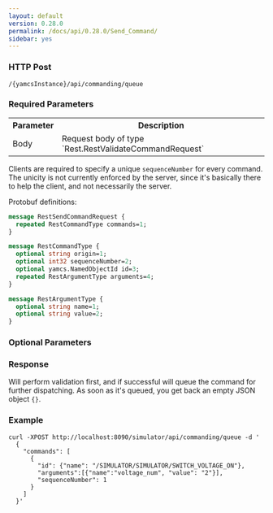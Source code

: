 ```yaml
---
layout: default
version: 0.28.0
permalink: /docs/api/0.28.0/Send_Command/
sidebar: yes
---
```


### HTTP Post

```
/{yamcsInstance}/api/commanding/queue
```


### Required Parameters

<table class="inline">
    <tr><th>Parameter</th><th>Description</th></tr>
    <tr><td>Body</td><td>Request body of type `Rest.RestValidateCommandRequest`</td></tr>
</table>

Clients are required to specify a unique `sequenceNumber` for every command. The unicity is not currently enforced by the server, since it's basically there to help the client, and not necessarily the server.

Protobuf definitions:

```proto
message RestSendCommandRequest {
  repeated RestCommandType commands=1;
}
```

```proto
message RestCommandType {
  optional string origin=1;
  optional int32 sequenceNumber=2;
  optional yamcs.NamedObjectId id=3;
  repeated RestArgumentType arguments=4;
}
```

```proto
message RestArgumentType {
  optional string name=1;
  optional string value=2;
}
```

### Optional Parameters

### Response

Will perform validation first, and if successful will queue the command for further dispatching. As soon as it's queued, you get back an empty JSON object `{}`.

### Example

```
curl -XPOST http://localhost:8090/simulator/api/commanding/queue -d '
  {
    "commands": [
      {
        "id": {"name": "/SIMULATOR/SIMULATOR/SWITCH_VOLTAGE_ON"},
        "arguments":[{"name":"voltage_num", "value": "2"}],
        "sequenceNumber": 1
      }
    ]
  }'
```
